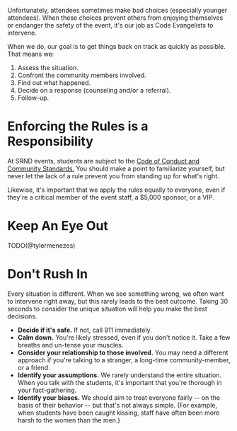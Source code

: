 Unfortunately, attendees sometimes make bad choices (especially younger attendees). When these choices prevent others
from enjoying themselves or endanger the safety of the event, it's our job as Code Evangelists to intervene.

When we do, our goal is to get things back on track as quickly as possible. That means we:

1. Assess the situation.
2. Confront the community members involved.
3. Find out what happened.
4. Decide on a response (counseling and/or a referral).
5. Follow-up.

# Enforcing the Rules is a Responsibility

At SRND events, students are subject to the [Code of Conduct and Community Standards.](https://conduct.srnd.org/) You
should make a point to familiarize yourself, but never let the lack of a rule prevent you from standing up for what's
right.

Likewise, it's important that we apply the rules equally to everyone, even if they're a critical member of the event
staff, a $5,000 sponsor, or a VIP.

# Keep An Eye Out

TODO(@tylermenezes)

# Don't Rush In

Every situation is different. When we see something wrong, we often want to intervene right away, but this rarely leads
to the best outcome. Taking 30 seconds to consider the unique situation will help you make the best decisions.

- **Decide if it's safe.** If not, call 911 immediately.
- **Calm down.** You're likely stressed, even if you don't notice it. Take a few breaths and un-tense your muscles.
- **Consider your relationship to those involved.** You may need a different approach if you're talking to a stranger,
  a long-time community-member, or a friend.
- **Identify your assumptions.** We rarely understand the entire situation. When you talk with the students, it's
  important that you're thorough in your fact-gathering.
- **Identify your biases.** We should aim to treat everyone fairly -- on the basis of their behavior -- but that's not
  always simple. (For example, when students have been caught kissing, staff have often been more harsh to the women
  than the men.)
